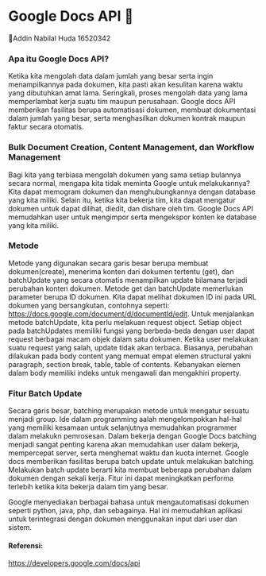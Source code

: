 # Google Docs API :page_facing_up:
:woman:Addin Nabilal Huda 16520342
### Apa itu Google Docs API?
Ketika kita mengolah data dalam jumlah yang besar serta ingin menampilkannya pada dokumen, kita pasti akan kesulitan karena waktu yang dibutuhkan amat lama. Seringkali, proses mengolah data yang lama memperlambat kerja suatu tim maupun perusahaan. Google docs API memberikan fasilitas berupa automatisasi dokumen, membuat dokumentasi dalam jumlah yang besar, serta menghasilkan dokumen kontrak maupun faktur secara otomatis. 

### Bulk Document Creation, Content Management, dan Workflow Management
Bagi kita yang terbiasa mengolah dokumen yang sama setiap bulannya secara normal, mengapa kita tidak meminta Google untuk melakukannya? Kita dapat memogram dokumen dan menghubungkannya dengan database yang kita miliki. Selain itu, ketika kita bekerja tim, kita dapat mengatur dokumen untuk dapat dilihat, diedit, dan dishare oleh tim. Google Docs API memudahkan user untuk mengimpor serta mengekspor konten ke database yang kita miliki. 

### Metode 
Metode yang digunakan secara garis besar berupa membuat dokumen(create), menerima konten dari dokumen tertentu (get), dan batchUpdate yang secara otomatis menampilkan update bilamana terjadi perubahan konten dokumen. Metode get dan batchUpdate memerlukan parameter berupa ID dokumen. Kita dapat melihat dokumen ID ini pada URL dokumen yang bersangkutan, contohnya seperti: https://docs.google.com/document/d/documentId/edit. Untuk menjalankan metode batchUpdate, kita perlu melakuan request object. Setiap object pada batchUpdates memiliki fungsi yang berbeda-beda dengan user dapat request berbagai macam objek dalam satu dokumen. Ketika user melakukan suatu request yang salah, update tidak akan terbaca. Biasanya, perubahan dilakukan pada body content yang memuat empat elemen structural yakni paragraph, section break, table, table of contents. Kebanyakan elemen dalam body memiliki indeks untuk mengawali dan mengakhiri property.

### Fitur Batch Update
Secara garis besar, batching merupakan metode untuk mengatur sesuatu menjadi group. Ide dalam programming aalah mengelompokkan hal-hal yang memiliki kesamaan untuk selanjutnya memudahkan programmer dalam melakukn pemrosesan. Dalam bekerja dengan Google Docs batching menjadi sangat penting karena akan memudahkan user dalam bekerja, mempercepat server, serta menghemat waktu dan kuota internet. Google docs memberikan fasilitas berupa batch update untuk melakukan batching. Melakukan batch update berarti kita membuat beberapa perubahan dalam dokumen dengan sekali kerja. Fitur ini dapat meningkatkan performa terlebih ketika kita bekerja dalam tim yang besar.

Google menyediakan berbagai bahasa untuk mengautomatisasi dokumen seperti python, java, php, dan sebagainya. Hal ini memudahkan aplikasi untuk terintegrasi dengan dokumen menggunakan input dari user dan sistem.

#### Referensi:
https://developers.google.com/docs/api
